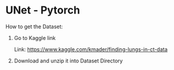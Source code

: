 # UNet - Pytorch
How to get the Dataset:
1. Go to Kaggle link

	Link: https://www.kaggle.com/kmader/finding-lungs-in-ct-data

2. Download and unzip it into Dataset Directory
